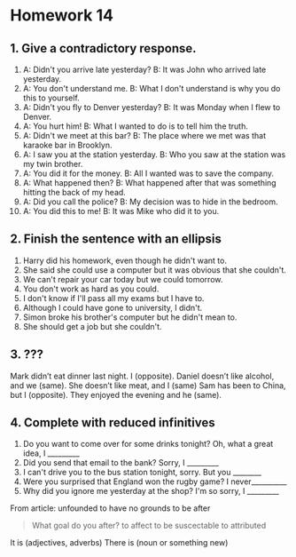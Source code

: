 # Homework 14

## 1. Give a contradictory response.
1. A: Didn't you arrive late yesterday?
   B: It was John who arrived late yesterday.
2. A: You don't understand me.
   B: What I don't understand is why you do this to yourself.
3. A: Didn't you fly to Denver yesterday?
   B: It was Monday when I flew to Denver. 
4. A: You hurt him!
   B: What I wanted to do is to tell him the truth. 
5. A: Didn't we meet at this bar?
   B: The place where we met was that karaoke bar in Brooklyn. 
6. A: I saw you at the station yesterday.
   B: Who you saw at the station was my twin brother.
7. A: You did it for the money.
   B: All I wanted was to save the company.
8. A: What happened then?
   B: What happened after that was something hitting the back of my head.
9. A: Did you call the police?
   B: My decision was to hide in the bedroom.
10. A: You did this to me!
    B: It was Mike who did it to you.


## 2. Finish the sentence with an ellipsis
1. Harry did his homework, even though he didn't want to.
2. She said she could use a computer but it was obvious that she couldn't.
3. We can't repair your car today but we could tomorrow.
4. You don't work as hard as you could.
5. I don't know if I'll pass all my exams but I have to.
6. Although I could have gone to university, I didn't.
7. Simon broke his brother's computer but he didn't mean to.
8. She should get a job but she couldn't.


## 3. ???
Mark didn’t eat dinner last night. I (opposite).
Daniel doesn’t like alcohol, and we (same).
She doesn’t like meat, and I (same)
Sam has been to China, but I (opposite).
They enjoyed the evening and he (same).


## 4. Complete with reduced infinitives
1. Do you want to come over for some drinks tonight? 
   Oh, what a great idea, I _________
2. Did you send that email to the bank? 
   Sorry, I _________
3. I can't drive you to the bus station tonight, sorry.
   But you ________
4. Were you surprised that England won the rugby game?
   I never__________
5. Why did you ignore me yesterday at the shop?
   I'm so sorry, I  _________



From article:
unfounded
to have no grounds
to be after
> What goal do you after?
to affect
to be suscectable
to attributed


It is (adjectives, adverbs)
There is (noun or something new)

